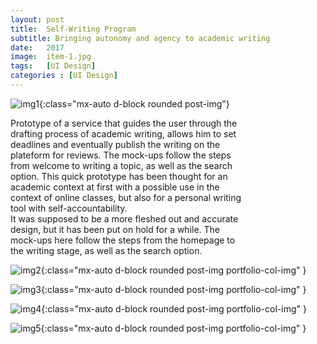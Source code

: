 ```yaml
---
layout: post
title:  Self-Writing Program
subtitle: Bringing autonomy and agency to academic writing
date:   2017
image:  item-1.jpg
tags:   [UI Design]
categories : [UI Design]
---
```


![img1]({{site.baseurl}}/projects/images/self-writing/img-1.jpg){:class="mx-auto d-block rounded post-img"}

<div style="clear:both; max-width:75%" class="paragraph">Prototype of a service that guides the user through the drafting process of academic writing, allows him to set deadlines and eventually publish the writing on the plateform for reviews. The mock-ups follow the steps from welcome to writing a topic, as well as the search option. This quick prototype has been thought for an academic context at first with a possible use in the context of online classes, but also for a personal writing tool with self-accountability. </div>

<div style="clear:both; max-width:75%" class="paragraph">It was supposed to be a more fleshed out and accurate design, but it has been put on hold for a while. The mock-ups here follow the steps from the homepage to the writing stage, as well as the search option. </div>


![img2]({{site.baseurl}}/projects/images/self-writing/img-2.jpg){:class="mx-auto d-block rounded post-img portfolio-col-img" }

![img3]({{site.baseurl}}/projects/images/self-writing/img-3.jpg){:class="mx-auto d-block rounded post-img portfolio-col-img" }

![img4]({{site.baseurl}}/projects/images/self-writing/img-4.jpg){:class="mx-auto d-block rounded post-img portfolio-col-img" }

![img5]({{site.baseurl}}/projects/images/self-writing/img-5.jpg){:class="mx-auto d-block rounded post-img portfolio-col-img" }
